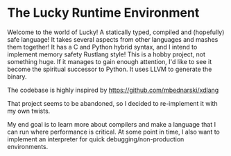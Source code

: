 # The Lucky Runtime Environment

Welcome to the world of Lucky! A statically typed, compiled and (hopefully) safe language! It takes several aspects from other languages and mashes them together! It has a C and Python hybrid syntax, and I intend to implement memory safety Rustlang style! This is a hobby project, not something huge. If it manages to gain enough attention, I'd like to see it become the spiritual successor to Python. It uses LLVM to generate the binary.

The codebase is highly inspired by https://github.com/mbednarski/xdlang

That project seems to be abandoned, so I decided to re-implement it with my own twists.

My end goal is to learn more about compilers and make a language that I can run where performance is critical.
At some point in time, I also want to implement an interpreter for quick debugging/non-production environments.
